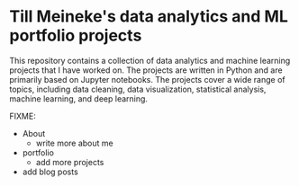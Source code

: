 # Till Meineke's data analytics and ML portfolio projects

This repository contains a collection of data analytics and machine learning projects that I have worked on. The projects are written in Python and are primarily based on Jupyter notebooks. The projects cover a wide range of topics, including data cleaning, data visualization, statistical analysis, machine learning, and deep learning.

FIXME:

- About
  - write more about me
- portfolio
  - add more projects
- add blog posts
